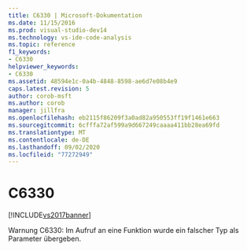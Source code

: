```yaml
---
title: C6330 | Microsoft-Dokumentation
ms.date: 11/15/2016
ms.prod: visual-studio-dev14
ms.technology: vs-ide-code-analysis
ms.topic: reference
f1_keywords:
- C6330
helpviewer_keywords:
- C6330
ms.assetid: 48594e1c-0a4b-4848-8598-ae6d7e08b4e9
caps.latest.revision: 5
author: corob-msft
ms.author: corob
manager: jillfra
ms.openlocfilehash: eb2115f86209f3a0ad82a950553ff19f1461e663
ms.sourcegitcommit: 6cfffa72af599a9d667249caaaa411bb28ea69fd
ms.translationtype: MT
ms.contentlocale: de-DE
ms.lasthandoff: 09/02/2020
ms.locfileid: "77272949"
---
```

# <a name="c6330"></a>C6330
[!INCLUDE[vs2017banner](../includes/vs2017banner.md)]

Warnung C6330: Im Aufruf an eine Funktion wurde ein falscher Typ als Parameter übergeben.
